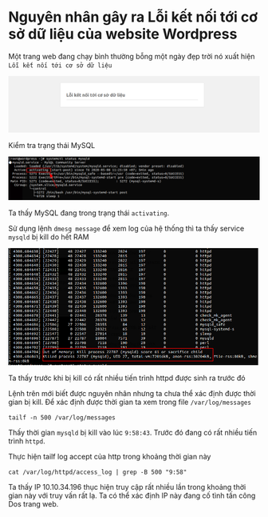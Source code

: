 # Nguyên nhân gây ra Lỗi kết nối tới cơ sở dữ liệu của website Wordpress

Một trang web đang chạy bình thường bỗng một ngày đẹp trời nó xuất hiện `Lỗi kết nối tới cơ sở dữ liệu`

![](../images/error_mysql/02.png)

Kiểm tra trạng thái MySQL

![](../images/error_mysql/08.png)

Ta thấy MySQL đang trong trạng thái `activating`.

Sử dụng lệnh `dmesg message` để xem log của hệ thống thì ta thấy service `mysqld` bị kill do hết RAM

![](../images/error_mysql/04.png)

Ta thấy trước khi bị kill có rất nhiều tiến trình httpd được sinh ra trước đó

Lệnh trên mới biết được nguyên nhân nhưng ta chưa thể xác định được thời gian bị kill. Để xác định được thời gian ta xem trong file `/var/log/messages`

```
tailf -n 500 /var/log/messages
```

Thấy thời gian `mysqld` bị kill vào lúc `9:58:43`. Trước đó đang có rất nhiều tiến trình `httpd`.

Thực hiện tailf log accept của http trong khoảng thời gian này

```
cat /var/log/httpd/access_log | grep -B 500 "9:58"
```

Ta thấy IP 10.10.34.196 thục hiện truy cập rất nhiều lần trong khoảng thời gian này với truy vấn rất lạ. Ta có thể xác định IP này đang cố tình tấn công Dos trang web.